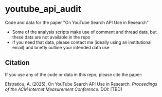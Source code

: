 # youtube_api_audit
Code and data for the paper "On YouTube Search API Use in Research"

- Some of the analysis scripts make use of comment and thread data, but these data are not available in the repo
- If you need that data, please contact me (ideally using an institutional email) and briefly outline your intended data use

## Citation

If you use any of the code or data in this repo, please cite the paper:

Efstratiou, A. (2025). On YouTube Search API Use in Research. *Proceedings of the ACM Internet Measurement Conference*. DOI: [TBD]